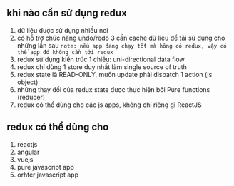## khi nào cần sử dụng redux
1. dữ liệu được sử dụng nhiều nơi
2. có hỗ trợ chức năng undo/redo
3 cần cache dữ liệu để tái sử dụng cho những lần sau
`note: nếu app đang chạy tốt mà hông có redux, vậy có thể app đó không cần tới redux`
1. redux sử dụng kiến trúc 1 chiều: uni-directional data flow
2. redux chỉ dùng 1 store duy nhất làm single source of truth
3. redux state là READ-ONLY. muốn update phải dispatch 1 action (js object)
4. những thay đổi của redux state được thực hiện bởi Pure functions (reducer)
5. redux có thể dùng cho các js apps, không chỉ riêng gì ReactJS
## redux có thể dùng cho
1. reactjs
2. angular
3. vuejs
4. pure javascript app
5. orhter javascript app